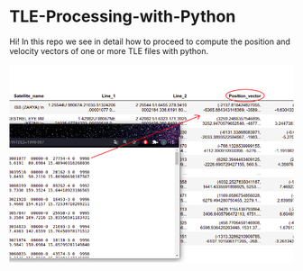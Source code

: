 # TLE-Processing-with-Python
Hi! In this repo we see in detail how to proceed to compute the position and velocity vectors of one or more TLE files with python.




![alt text](https://github.com/joctet/TLE-Processing-with-Python/blob/main/draw.png)
